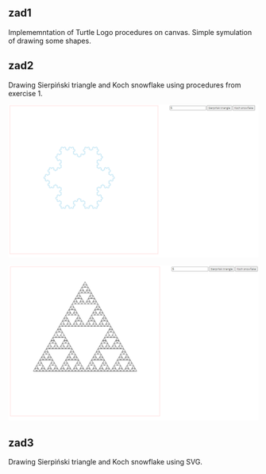 ## zad1
Implememntation of Turtle Logo procedures on canvas.
Simple symulation of drawing some shapes.

## zad2
Drawing Sierpiński triangle and Koch snowflake using procedures from exercise 1.  
  
![Alt text](zad2/l1zad2.PNG?raw=true "Koch snowflake - deep 5")  
  
![Alt text](zad2/l1zad2(2).PNG?raw=true "Sierpiński triangle - deep 5")

## zad3
Drawing Sierpiński triangle and Koch snowflake using SVG.
